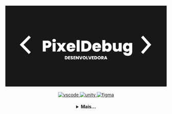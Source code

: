 [![banner](./banner.png)](https://github.com/pixel-debug)

<p align="center">
   <a href="https://code.visualstudio.com/">
      <img src="https://cdn.jsdelivr.net/gh/devicons/devicon/icons/vscode/vscode-original.svg" alt="vscode" width="40" height="40"/>
   </a>   
   <a href="https://unity.com/pt">
      <img src="https://cdn.jsdelivr.net/gh/devicons/devicon/icons/unity/unity-original.svg" alt="unity" width="40" height="40"/>
   </a>
     <a href="https://www.figma.com/community">
      <img src="https://cdn.jsdelivr.net/gh/devicons/devicon/icons/figma/figma-original.svg" alt="figma" width="40" height="40"/>
   </a>
</p>

<h4 align="center">
<details>
<summary>Mais...</summary>
<h1 align="center"><img src="https://media.giphy.com/media/hvRJCLFzcasrR4ia7z/giphy.gif" width="25px">Oi meu nome é Marina </h1></img>

<p align="center">
  <a href="https://github.com/pixel-debug">
    <img
      align="center"
      height="150em"
      src="https://github-readme-stats.vercel.app/api?username=pixel-debug&show_icons=true&include_all_commits=true&count_private=true&theme=tokyonight"
    />
  </a>
  <a href="https://github.com/pixel-debug">
    <img
      align="center"
      height="150em"
      src="https://github-readme-stats.vercel.app/api/top-langs/?username=pixel-debug&show_icons=true&include_all_commits=true&count_private=true&layout=compact&theme=tokyonight"
    />
  </a>
</p>

<p align="center">
  <a href="https://github.com/pixel-debug">
    <img
      align="center"
      src="https://github-profile-trophy.vercel.app/?username=pixel-debug&theme=onedark&no-frame=true&row=1&&margin-w=20&no-bg=true"
    />
  </a>
</a>
</p>



<h3 align="center">Trabalhando em:</h3>

<p align="center">
  <a href="https://github.com/pixel-debug/README.md">
    <img
      align="center"
      height="120em"
      src="https://github-readme-stats.vercel.app/api/pin/?username=pixel-debug&repo=pixel-debug&theme=tokyonight">
    </img>
  </a>
</p>

<h3 align="center">Sobre mim:</h3>

<p align="center">
  <a href="https://discord.gg/CalmCake#2515">
    <img
      align="center"
      src="https://img.shields.io/badge/Discord-1C1C1C?style=for-the-badge&logo=discord&logoColor=00FFFF">
  </a>
  <a href="https://www.linkedin.com/in/marina-bernardes-diniz/">
    <img
         align="center"
         src="https://img.shields.io/badge/LinkedIn-1C1C1C?style=for-the-badge&logo=linkedin&logoColor=00FFFF"
  </a>
  
</p>
<h5 align="center">"Attention. Hull failure imminent. All personnel abandon ship. Launch in 3...2...1..."</h5>
